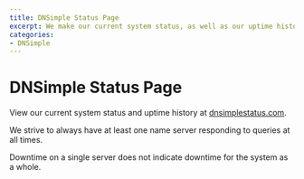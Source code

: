 ```yaml
---
title: DNSimple Status Page
excerpt: We make our current system status, as well as our uptime history, available at dnsimplestatus.com.
categories:
- DNSimple
---
```


# DNSimple Status Page

View our current system status and uptime history at [dnsimplestatus.com](http://dnsimplestatus.com).

We strive to always have at least one name server responding to queries at all times.

<note>
Downtime on a single server does not indicate downtime for the system as a whole.
</note>
